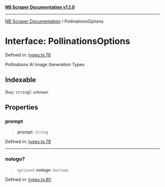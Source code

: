 [**NB Scraper Documentation v1.1.0**](../README.md)

***

[NB Scraper Documentation](../globals.md) / PollinationsOptions

# Interface: PollinationsOptions

Defined in: [types.ts:78](https://github.com/Chakszzz/NB-Scraper/blob/a54b0d480231641a2da59c589f08af0cd80e90f8/app/types.ts#L78)

Pollinations AI Image Generation Types

## Indexable

\[`key`: `string`\]: `unknown`

## Properties

### prompt

> **prompt**: `string`

Defined in: [types.ts:79](https://github.com/Chakszzz/NB-Scraper/blob/a54b0d480231641a2da59c589f08af0cd80e90f8/app/types.ts#L79)

***

### nologo?

> `optional` **nologo**: `boolean`

Defined in: [types.ts:80](https://github.com/Chakszzz/NB-Scraper/blob/a54b0d480231641a2da59c589f08af0cd80e90f8/app/types.ts#L80)
